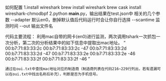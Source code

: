 如何配置
1.install wireshark
brew install wireshark
brew cask install wireshark-chmodbpf
2.python __main__.py，输出结果在test.json中
相关的几个参数
	--adapter 默认en0，删掉默认值后代码运行时会让你自行选择
	--scantime 监测时间
	--out 输出文件名

代码主要流程：
	利用mac自带的网卡(en0)进行监测，两次调用tshark一次抓包一次分析，第二次的分析结果中的如下信息中提取出mac地址。
“
00:b7:71:83:33:2c	00:b7:71:83:33:2c	-47
00:b7:71:83:33:2d	00:b7:71:83:33:2d	-47
00:b7:71:83:33:2e	00:b7:71:83:33:2e	-46
00:b7:71:83:33:2f	00:b7:71:83:33:2f	-46
”

	通过在oui.txt中查找mac地址对应的制造商（制造商列表在代码216~229行列出，若有遗漏可以在oui.txt中找出名称后补充），判断是否为手机信号。
